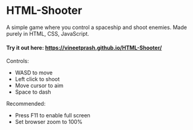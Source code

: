 # HTML-Shooter
 A simple game where you control a spaceship and shoot enemies. Made purely in HTML, CSS, JavaScript. 
 
#### Try it out here: https://vineetprash.github.io/HTML-Shooter/

Controls: 
- WASD to move
- Left click to shoot
- Move cursor to aim
- Space to dash

Recommended:
- Press F11 to enable full screen
- Set browser zoom to 100% 
